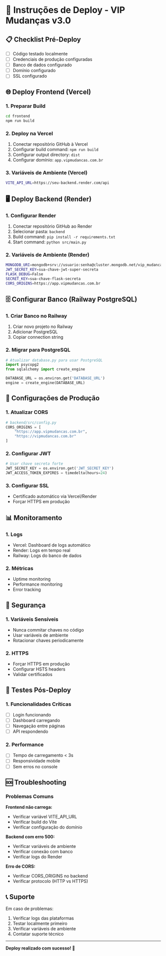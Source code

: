 # 🚀 Instruções de Deploy - VIP Mudanças v3.0

## 📋 Checklist Pré-Deploy

- [ ] Código testado localmente
- [ ] Credenciais de produção configuradas
- [ ] Banco de dados configurado
- [ ] Domínio configurado
- [ ] SSL configurado

## 🌐 Deploy Frontend (Vercel)

### 1. Preparar Build
```bash
cd frontend
npm run build
```

### 2. Deploy na Vercel
1. Conectar repositório GitHub à Vercel
2. Configurar build command: `npm run build`
3. Configurar output directory: `dist`
4. Configurar domínio: `app.vipmudancas.com.br`

### 3. Variáveis de Ambiente (Vercel)
```bash
VITE_API_URL=https://seu-backend.render.com/api
```

## 🖥️ Deploy Backend (Render)

### 1. Configurar Render
1. Conectar repositório GitHub ao Render
2. Selecionar pasta: `backend`
3. Build command: `pip install -r requirements.txt`
4. Start command: `python src/main.py`

### 2. Variáveis de Ambiente (Render)
```bash
MONGODB_URI=mongodb+srv://usuario:senha@cluster.mongodb.net/vip_mudancas
JWT_SECRET_KEY=sua-chave-jwt-super-secreta
FLASK_DEBUG=False
SECRET_KEY=sua-chave-flask-secreta
CORS_ORIGINS=https://app.vipmudancas.com.br
```

## 🗄️ Configurar Banco (Railway PostgreSQL)

### 1. Criar Banco no Railway
1. Criar novo projeto no Railway
2. Adicionar PostgreSQL
3. Copiar connection string

### 2. Migrar para PostgreSQL
```python
# Atualizar database.py para usar PostgreSQL
import psycopg2
from sqlalchemy import create_engine

DATABASE_URL = os.environ.get('DATABASE_URL')
engine = create_engine(DATABASE_URL)
```

## 🔧 Configurações de Produção

### 1. Atualizar CORS
```python
# backend/src/config.py
CORS_ORIGINS = [
    "https://app.vipmudancas.com.br",
    "https://vipmudancas.com.br"
]
```

### 2. Configurar JWT
```python
# Usar chave secreta forte
JWT_SECRET_KEY = os.environ.get('JWT_SECRET_KEY')
JWT_ACCESS_TOKEN_EXPIRES = timedelta(hours=24)
```

### 3. Configurar SSL
- Certificado automático via Vercel/Render
- Forçar HTTPS em produção

## 📊 Monitoramento

### 1. Logs
- Vercel: Dashboard de logs automático
- Render: Logs em tempo real
- Railway: Logs do banco de dados

### 2. Métricas
- Uptime monitoring
- Performance monitoring
- Error tracking

## 🔐 Segurança

### 1. Variáveis Sensíveis
- Nunca commitar chaves no código
- Usar variáveis de ambiente
- Rotacionar chaves periodicamente

### 2. HTTPS
- Forçar HTTPS em produção
- Configurar HSTS headers
- Validar certificados

## 🧪 Testes Pós-Deploy

### 1. Funcionalidades Críticas
- [ ] Login funcionando
- [ ] Dashboard carregando
- [ ] Navegação entre páginas
- [ ] API respondendo

### 2. Performance
- [ ] Tempo de carregamento < 3s
- [ ] Responsividade mobile
- [ ] Sem erros no console

## 🆘 Troubleshooting

### Problemas Comuns

**Frontend não carrega:**
- Verificar variável VITE_API_URL
- Verificar build do Vite
- Verificar configuração do domínio

**Backend com erro 500:**
- Verificar variáveis de ambiente
- Verificar conexão com banco
- Verificar logs do Render

**Erro de CORS:**
- Verificar CORS_ORIGINS no backend
- Verificar protocolo (HTTP vs HTTPS)

## 📞 Suporte

Em caso de problemas:
1. Verificar logs das plataformas
2. Testar localmente primeiro
3. Verificar variáveis de ambiente
4. Contatar suporte técnico

---

**Deploy realizado com sucesso! 🎉**

